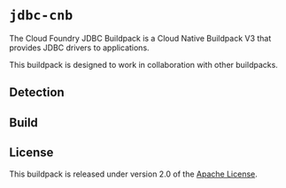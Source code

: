 # `jdbc-cnb`
The Cloud Foundry JDBC Buildpack is a Cloud Native Buildpack V3 that provides JDBC drivers to applications.

This buildpack is designed to work in collaboration with other buildpacks.

## Detection

## Build

## License
This buildpack is released under version 2.0 of the [Apache License][a].

[a]: http://www.apache.org/licenses/LICENSE-2.0
